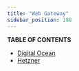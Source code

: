 ```yaml
---
title: "Web Gateway"
sidebar_position: 198
---
```




**TABLE OF CONTENTS**

- [Digital Ocean](./web_gateway_digital_ocean)
- [Hetzner](./web_gateway_hetzner)